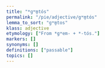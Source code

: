 ```yaml
---
title: "*gʷm̥tós"
permalink: "/pie/adjective/gʷm̥tós"
lemma_to_sort: "gʷm̥tos"
klass: adjective
etymology: ["From *gʷem- +‎ *-tós."]
markers: []
synonyms: []
definitions: ["passable"]
topics: []
---
```

